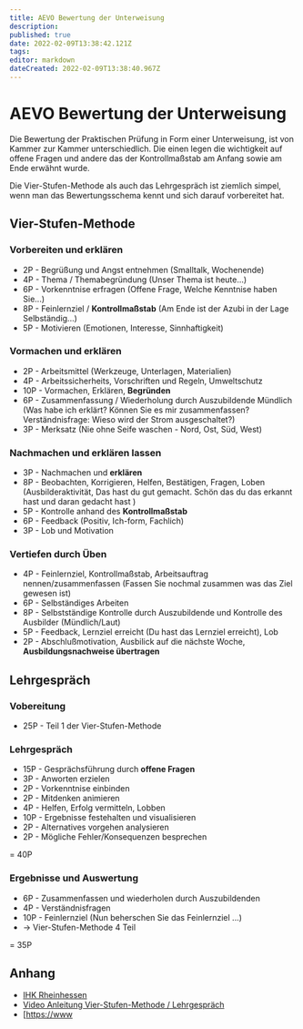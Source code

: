 ```yaml
---
title: AEVO Bewertung der Unterweisung
description: 
published: true
date: 2022-02-09T13:38:42.121Z
tags: 
editor: markdown
dateCreated: 2022-02-09T13:38:40.967Z
---
```


# AEVO Bewertung der Unterweisung


Die Bewertung der Praktischen Prüfung in Form einer Unterweisung, ist
von Kammer zur Kammer unterschiedlich. Die einen legen die wichtigkeit
auf offene Fragen und andere das der Kontrollmaßstab am Anfang sowie am
Ende erwähnt wurde.

Die Vier-Stufen-Methode als auch das Lehrgespräch ist ziemlich simpel,
wenn man das Bewertungsschema kennt und sich darauf vorbereitet hat.

## Vier-Stufen-Methode

### Vorbereiten und erklären

-   2P - Begrüßung und Angst entnehmen (Smalltalk, Wochenende)
-   4P - Thema / Themabegründung (Unser Thema ist heute...)
-   6P - Vorkenntnise erfragen (Offene Frage, Welche Kenntnise haben
    Sie...)
-   8P - Feinlernziel / **Kontrollmaßstab** (Am Ende ist der Azubi in
    der Lage Selbständig...)
-   5P - Motivieren (Emotionen, Interesse, Sinnhaftigkeit)

### Vormachen und erklären

-   2P - Arbeitsmittel (Werkzeuge, Unterlagen, Materialien)
-   4P - Arbeitssicherheits, Vorschriften und Regeln, Umweltschutz
-   10P - Vormachen, Erklären, **Begründen**
-   6P - Zusammenfassung / Wiederholung durch Auszubildende Mündlich
    (Was habe ich erklärt? Können Sie es mir zusammenfassen?
    Verständnisfrage: Wieso wird der Strom ausgeschaltet?)
-   3P - Merksatz (Nie ohne Seife waschen - Nord, Ost, Süd, West)

### Nachmachen und erklären lassen

-   3P - Nachmachen und **erklären**
-   8P - Beobachten, Korrigieren, Helfen, Bestätigen, Fragen, Loben
    (Ausbilderaktivität, Das hast du gut gemacht. Schön das du das
    erkannt hast und daran gedacht hast )
-   5P - Kontrolle anhand des **Kontrollmaßstab**
-   6P - Feedback (Positiv, Ich-form, Fachlich)
-   3P - Lob und Motivation

### Vertiefen durch Üben

-   4P - Feinlernziel, Kontrollmaßstab, Arbeitsauftrag
    nennen/zusammenfassen (Fassen Sie nochmal zusammen was das Ziel
    gewesen ist)
-   6P - Selbständiges Arbeiten
-   8P - Selbstständige Kontrolle durch Auszubildende und Kontrolle des
    Ausbilder (Mündlich/Laut)
-   5P - Feedback, Lernziel erreicht (Du hast das Lernziel erreicht),
    Lob
-   2P - Abschlußmotivation, Ausbilick auf die nächste Woche,
    **Ausbildungsnachweise übertragen**

## Lehrgespräch

### Vobereitung

-   25P - Teil 1 der Vier-Stufen-Methode

### Lehrgespräch

-   15P - Gesprächsführung durch **offene Fragen**
-   3P - Anworten erzielen
-   2P - Vorkenntnise einbinden
-   2P - Mitdenken animieren
-   4P - Helfen, Erfolg vermitteln, Lobben
-   10P - Ergebnisse festehalten und visualisieren
-   2P - Alternatives vorgehen analysieren
-   2P - Mögliche Fehler/Konsequenzen besprechen

= 40P

### Ergebnisse und Auswertung

-   6P - Zusammenfassen und wiederholen durch Auszubildenden
-   4P - Verständnisfragen
-   10P - Feinlernziel (Nun beherschen Sie das Feinlernziel ...)
-   -&gt; Vier-Stufen-Methode 4 Teil

= 35P

## Anhang

-   [IHK Rheinhessen]
-   [Video Anleitung Vier-Stufen-Methode / Lehrgespräch]
-   \[<https://www>

  [IHK Rheinhessen]: https://www.rheinhessen.ihk24.de/blob/mzihk24/produktmarken/weiterbildung/downloads/1454750/8a3003afd89672fc1f2959187589839d/ADA_Bewertungsschema-data.pdf
  [Video Anleitung Vier-Stufen-Methode / Lehrgespräch]: https://www.youtube.com/watch?v=g9eU0LmDiac